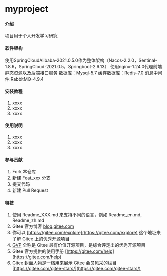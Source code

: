 # myproject

#### 介绍
项目用于个人开发学习研究

#### 软件架构
使用SpringCloudAlibaba-2021.0.5.0作为整体架构（Nacos-2.2.0，Sentinal-1.8.6，SpringCloud-2021.0.5，Springboot-2.6.13）
使用nginx-1.24.0代理前端静态资源以及后端接口服务
数据库：Mysql-5.7
缓存数据库：Redis-7.0
消息中间件:RabbitMQ-4.9.4


#### 安装教程

1.  xxxx
2.  xxxx
3.  xxxx

#### 使用说明

1.  xxxx
2.  xxxx
3.  xxxx

#### 参与贡献

1.  Fork 本仓库
2.  新建 Feat_xxx 分支
3.  提交代码
4.  新建 Pull Request


#### 特技

1.  使用 Readme\_XXX.md 来支持不同的语言，例如 Readme\_en.md, Readme\_zh.md
2.  Gitee 官方博客 [blog.gitee.com](https://blog.gitee.com)
3.  你可以 [https://gitee.com/explore](https://gitee.com/explore) 这个地址来了解 Gitee 上的优秀开源项目
4.  [GVP](https://gitee.com/gvp) 全称是 Gitee 最有价值开源项目，是综合评定出的优秀开源项目
5.  Gitee 官方提供的使用手册 [https://gitee.com/help](https://gitee.com/help)
6.  Gitee 封面人物是一档用来展示 Gitee 会员风采的栏目 [https://gitee.com/gitee-stars/](https://gitee.com/gitee-stars/)
